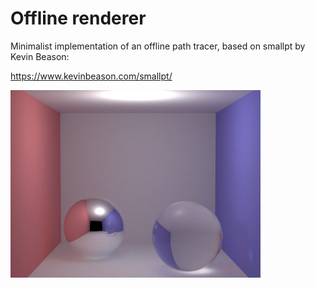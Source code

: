# Offline renderer

Minimalist implementation of an offline path tracer, based on smallpt by Kevin Beason:

https://www.kevinbeason.com/smallpt/

![raytracer_result](raytracer_result.png)
